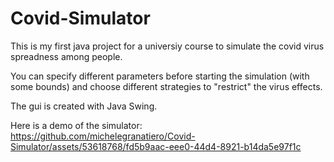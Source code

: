 # Covid-Simulator

This is my first java project for a universiy course to simulate the covid virus spreadness among people.

You can specify different parameters before starting the simulation (with some bounds) and choose different strategies to "restrict" the virus effects.

The gui is created with Java Swing.

Here is a demo of the simulator:
https://github.com/michelegranatiero/Covid-Simulator/assets/53618768/fd5b9aac-eee0-44d4-8921-b14da5e97f1c

